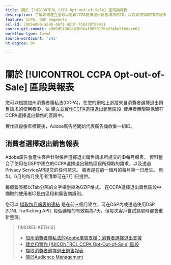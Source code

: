 ```yaml
---
title: 關於 [!UICONTROL CCPA Opt-out-of-Sale] 區段與報表
description: 了解如何建立區段以追蹤CCPA選擇退出銷售請求的ID，以及如何擷取ID的報表。
feature: CCPA, DSP Segments
exl-id: 28b5e00b-a695-46f1-abbf-7bbd78f05411
source-git-commit: e9d9d51302d32b06af805917db2f46e5f6daee62
workflow-type: tm+mt
source-wordcount: '243'
ht-degree: 0%

---
```


# 關於 [!UICONTROL CCPA Opt-out-of-Sale] 區段與報表

您可以根據加州消費者隱私法(CCPA)，在您的網站上追蹤來自消費者選擇退出銷售請求的使用者ID，依 [建立並實作CCPA選擇退出銷售區段](ccpa-opt-out-segment-create.md). 使用者無限期保留在CCPA選擇退出銷售的區段中。

實作區段像素標籤後，Adobe廣告將開始代表廣告商收集一組ID。

## 消費者選擇退出銷售報表

Adobe廣告會產生客戶針對帳戶選擇退出銷售請求所提交的ID每月報表。 資料整合了使用在DSP中建立的CCPA選擇退出銷售區段所擷取的請求，以及透過Privacy ServiceAPI提交的任何請求。  報表是在前一個月的每月第一日產生。 例如，6月的每月使用者清單可在7月1日提供。

每個報表都以Tab分隔的文字檔壓縮為GZIP格式。 在CCPA選擇退出銷售區段中擷取的使用者ID是由區段和廣告商識別。

您可以 [擷取每月報表的連結](ccpa-opt-out-segment-report-retrieve.md) 是在前三個月建立，可在DSP內或透過使用DSP [!DNL Trafficking API]. 每個連結的有效期為7天，但每次客戶嘗試擷取時都會重新整理。

>[!MORELIKETHIS]
>
>* [加州消費者隱私法的Adobe廣告支援：消費者選擇退出支援](/help/privacy/ccpa/ccpa-opt-out-of-sale.md)
>* [建立和實作 [!UICONTROL CCPA Opt-Out-of-Sale] 區段](ccpa-opt-out-segment-create.md)
>* [擷取消費者選擇退出銷售報表](ccpa-opt-out-segment-report-retrieve.md)
>* [關於Audience Management](audience-about.md)

